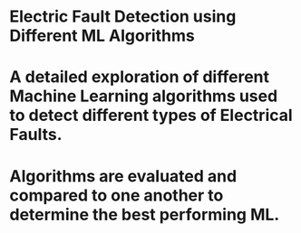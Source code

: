 # Electric Fault Detection using Different ML Algorithms

# A detailed exploration of different Machine Learning algorithms used to detect different types of Electrical Faults.

#   Algorithms are evaluated and compared to one another to determine the best performing ML.
